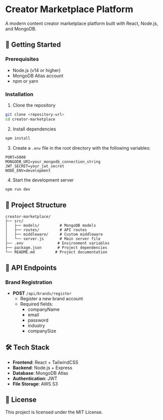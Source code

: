 # Creator Marketplace Platform

A modern content creator marketplace platform built with React, Node.js, and MongoDB.

## 🚀 Getting Started

### Prerequisites

- Node.js (v14 or higher)
- MongoDB Atlas account
- npm or yarn

### Installation

1. Clone the repository
```bash
git clone <repository-url>
cd creator-marketplace
```

2. Install dependencies
```bash
npm install
```

3. Create a `.env` file in the root directory with the following variables:
```
PORT=5000
MONGODB_URI=your_mongodb_connection_string
JWT_SECRET=your_jwt_secret
NODE_ENV=development
```

4. Start the development server
```bash
npm run dev
```

## 📁 Project Structure

```
creator-marketplace/
├── src/
│   ├── models/         # MongoDB models
│   ├── routes/         # API routes
│   ├── middleware/     # Custom middleware
│   └── server.js       # Main server file
├── .env               # Environment variables
├── package.json       # Project dependencies
└── README.md         # Project documentation
```

## 🔑 API Endpoints

### Brand Registration
- **POST** `/api/brands/register`
  - Register a new brand account
  - Required fields:
    - companyName
    - email
    - password
    - industry
    - companySize

## 🛠 Tech Stack

- **Frontend**: React + TailwindCSS
- **Backend**: Node.js + Express
- **Database**: MongoDB Atlas
- **Authentication**: JWT
- **File Storage**: AWS S3

## 📝 License

This project is licensed under the MIT License. 